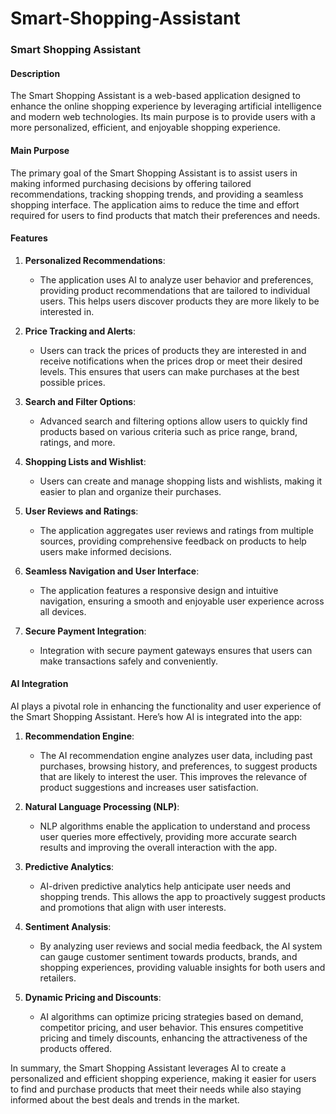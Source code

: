 # Smart-Shopping-Assistant

### Smart Shopping Assistant

#### Description

The Smart Shopping Assistant is a web-based application designed to enhance the online shopping experience by leveraging artificial intelligence and modern web technologies. Its main purpose is to provide users with a more personalized, efficient, and enjoyable shopping experience.

#### Main Purpose

The primary goal of the Smart Shopping Assistant is to assist users in making informed purchasing decisions by offering tailored recommendations, tracking shopping trends, and providing a seamless shopping interface. The application aims to reduce the time and effort required for users to find products that match their preferences and needs.

#### Features

1. **Personalized Recommendations**:
   - The application uses AI to analyze user behavior and preferences, providing product recommendations that are tailored to individual users. This helps users discover products they are more likely to be interested in.

2. **Price Tracking and Alerts**:
   - Users can track the prices of products they are interested in and receive notifications when the prices drop or meet their desired levels. This ensures that users can make purchases at the best possible prices.

3. **Search and Filter Options**:
   - Advanced search and filtering options allow users to quickly find products based on various criteria such as price range, brand, ratings, and more.

4. **Shopping Lists and Wishlist**:
   - Users can create and manage shopping lists and wishlists, making it easier to plan and organize their purchases.

5. **User Reviews and Ratings**:
   - The application aggregates user reviews and ratings from multiple sources, providing comprehensive feedback on products to help users make informed decisions.

6. **Seamless Navigation and User Interface**:
   - The application features a responsive design and intuitive navigation, ensuring a smooth and enjoyable user experience across all devices.

7. **Secure Payment Integration**:
   - Integration with secure payment gateways ensures that users can make transactions safely and conveniently.

#### AI Integration

AI plays a pivotal role in enhancing the functionality and user experience of the Smart Shopping Assistant. Here’s how AI is integrated into the app:

1. **Recommendation Engine**:
   - The AI recommendation engine analyzes user data, including past purchases, browsing history, and preferences, to suggest products that are likely to interest the user. This improves the relevance of product suggestions and increases user satisfaction.

2. **Natural Language Processing (NLP)**:
   - NLP algorithms enable the application to understand and process user queries more effectively, providing more accurate search results and improving the overall interaction with the app.

3. **Predictive Analytics**:
   - AI-driven predictive analytics help anticipate user needs and shopping trends. This allows the app to proactively suggest products and promotions that align with user interests.

4. **Sentiment Analysis**:
   - By analyzing user reviews and social media feedback, the AI system can gauge customer sentiment towards products, brands, and shopping experiences, providing valuable insights for both users and retailers.

5. **Dynamic Pricing and Discounts**:
   - AI algorithms can optimize pricing strategies based on demand, competitor pricing, and user behavior. This ensures competitive pricing and timely discounts, enhancing the attractiveness of the products offered.

In summary, the Smart Shopping Assistant leverages AI to create a personalized and efficient shopping experience, making it easier for users to find and purchase products that meet their needs while also staying informed about the best deals and trends in the market.
